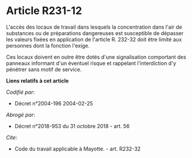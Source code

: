 # Article R231-12

L'accès des locaux de travail dans lesquels la concentration dans l'air de substances ou de préparations dangereuses est
susceptible de dépasser les valeurs fixées en application de l'article R. 232-32 doit être limité aux personnes dont la
fonction l'exige. 

Ces locaux doivent en outre être dotés d'une signalisation comportant des panneaux informant d'un éventuel risque et
rappelant l'interdiction d'y pénétrer sans motif de service.

**Liens relatifs à cet article**

_Codifié par_:

  - Décret n°2004-196 2004-02-25

_Abrogé par_:

  - Décret n°2018-953 du 31 octobre 2018 - art. 56

_Cite_:

  - Code du travail applicable à Mayotte. - art. R232-32

